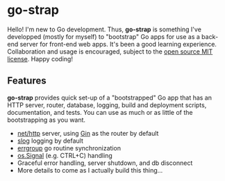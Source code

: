<!-- @format -->

# **go-strap**

Hello! I'm new to Go development. Thus, **go-strap** is something I've developped (mostly for myself) to "bootstrap" Go apps for use as a back-end server for front-end web apps. It's been a good learning experience. Collaboration and usage is encouraged, subject to the [open source MIT license](https://github.com/go-strap/strap/blob/main/LICENSE). Happy coding!

## Features

**go-strap** provides quick set-up of a "bootstrapped" Go app that has an HTTP server, router, database, logging, build and deployment scripts, documentation, and tests. You can use as much or as little of the bootstrapping as you want.

- [net/http](https://pkg.go.dev/net/http#hdr-Servers) server, using [Gin](https://github.com/gin-gonic/gin) as the router by default
- [slog](https://pkg.go.dev/golang.org/x/exp/slog) logging by default
- [errgroup](https://pkg.go.dev/golang.org/x/sync/errgroup) go routine synchronization
- [os.Signal](https://pkg.go.dev/os/signal) (e.g. CTRL+C) handling
- Graceful error handling, server shutdown, and db disconnect
- More details to come as I actually build this thing...
